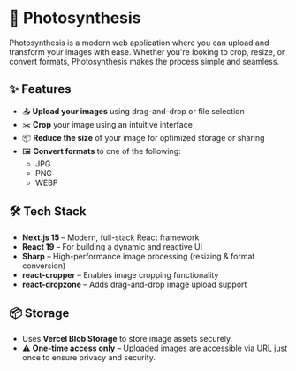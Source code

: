 # 🌿 Photosynthesis

Photosynthesis is a modern web application where you can upload and transform your images with ease. Whether you're looking to crop, resize, or convert formats, Photosynthesis makes the process simple and seamless.

## ✨ Features

- 📤 **Upload your images** using drag-and-drop or file selection
- ✂️ **Crop** your image using an intuitive interface
- 📦 **Reduce the size** of your image for optimized storage or sharing
- 🖼️ **Convert formats** to one of the following:
  - JPG
  - PNG
  - WEBP

## 🛠️ Tech Stack

- **Next.js 15** – Modern, full-stack React framework
- **React 19** – For building a dynamic and reactive UI
- **Sharp** – High-performance image processing (resizing & format conversion)
- **react-cropper** – Enables image cropping functionality
- **react-dropzone** – Adds drag-and-drop image upload support

## 📦 Storage

- Uses **Vercel Blob Storage** to store image assets securely.
- ⚠️ **One-time access only** – Uploaded images are accessible via URL just once to ensure privacy and security.
